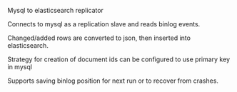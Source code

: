 Mysql to elasticsearch replicator

Connects to mysql as a replication slave and reads binlog events.


Changed/added rows are converted to json, then inserted into elasticsearch.


Strategy for creation of document ids can be configured to use primary key in mysql


Supports saving binlog position for next run or to recover from crashes.



